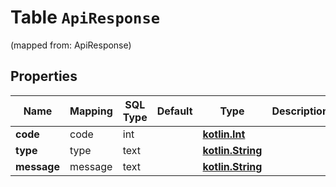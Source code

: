 
# Table `ApiResponse`
(mapped from: ApiResponse)

## Properties
Name | Mapping | SQL Type | Default | Type | Description | Notes
---- | ------- | -------- | ------- | ---- | ----------- | -----
**code** | code | int |  | [**kotlin.Int**](kotlin.Int.md) |  |  [optional]
**type** | type | text |  | [**kotlin.String**](kotlin.String.md) |  |  [optional]
**message** | message | text |  | [**kotlin.String**](kotlin.String.md) |  |  [optional]





